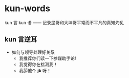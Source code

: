 # kun-words
kun 言 kun 语 —— 记录昆哥和大坤哥平常而不平凡的真知灼见


## kun 言逆耳

- 如何与领导处理好关系
  - 我推荐你们读一下参谋助手论!
  - 我觉得你在揣测我！
  - 我舔他个 **jb** 呀！
